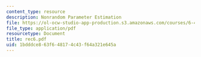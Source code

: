 ```yaml
---
content_type: resource
description: Nonrandom Parameter Estimation
file: https://ol-ocw-studio-app-production.s3.amazonaws.com/courses/6-432-stochastic-processes-detection-and-estimation-spring-2004/1bdddce863f648174c43f64a321e645a_rec6.pdf
file_type: application/pdf
resourcetype: Document
title: rec6.pdf
uid: 1bdddce8-63f6-4817-4c43-f64a321e645a
---
```


